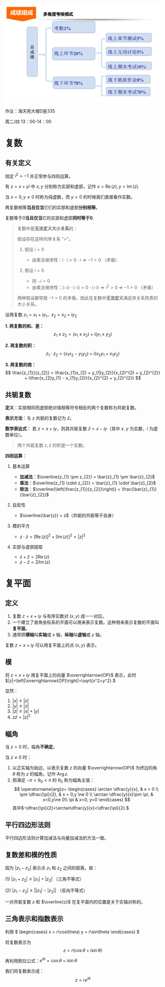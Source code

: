 ![考核模式](image.png)

作业：海天苑大楼D座335

周二/四 13：00-14：00

# 复数
## 有关定义
规定 $i^2=-1$ 并正常参与四则运算。

有 $z=x+yi$ 中 $x,y$ 分别称为实部和虚部，记作
 $x=\operatorname{Re}(z),y=\operatorname{Im}(z).$

当 $x=0,y \ne 0$ 时称为纯虚数，而 $y=0$ 的时候我们直接看作实数。

两复数相等**当且仅当**它们的实部和虚部**分别相等**。

复数等于0**当且仅当**它的实部和虚部**同时等于0**.

> 复数中是**无法定义大小关系**的：
>
> 假设存在这样的序关系 ">"。
> 
> 1. 假设 $i > 0$
>    - 由乘法保序性：$i \cdot i > 0 \cdot  i\Rightarrow -1 > 0$ （矛盾）
> 
> 2. 假设 $i < 0$
>    - 则 $-i > 0$
>    - 由乘法保序性：$(-i) \cdot (-i) > 0 \cdot (-i) \Rightarrow i^2 > 0$ ⇒ $-1 > 0$ （矛盾）
> 
> 两种假设都导致 $-1 > 0$ 的矛盾，因此在复数中**无法定义**满足序关系性质的大小关系。


设两复数 $z_{1}=x_{1}+iy_{1}$，$z_{2}=x_{2}+iy_{2}$

**1. 两复数的和、差：**
$$
z_{1} \pm z_{2} = (x_{1} \pm x_{2}) + i(y_{1} \pm y_{2})
$$

**2. 两复数的积：**
$$
z_{1} \cdot z_{2} = (x_{1}x_{2} - y_{1}y_{2}) + i(x_{2}y_{1} + x_{1}y_{2})
$$

**3. 两复数的商：**
$$
\frac{z_{1}}{z_{2}} = \frac{x_{1}x_{2} + y_{1}y_{2}}{x_{2}^{2} + y_{2}^{2}} + i\frac{x_{2}y_{1} - x_{1}y_{2}}{x_{2}^{2} + y_{2}^{2}}
$$

## 共轭复数

**定义**：实部相同而虚部绝对值相等符号相反的两个复数称为共轭复数。

**表示方法**：与 $z$ 共轭的复数记为 $\bar{z}$。

**数学表达式**：
若 $z = x + iy$，则其共轭复数 $\bar{z} = x - iy$（其中 $x$, $y$ 为实数，$i$ 为虚数单位）。

> 两个共轭复数 $z,\bar{z}$ 的积是一个实数。

**四则运算**：
1. 基本运算
   - **加减法**：$\overline{z_{1} \pm z_{2}} = \bar{z}_{1} \pm \bar{z}_{2}$
   - **乘法**：$\overline{z_{1} \cdot z_{2}} = \bar{z}_{1} \cdot \bar{z}_{2}$
   - **除法**：$\overline{\left(\frac{z_{1}}{z_{2}}\right)} = \frac{\bar{z}_{1}}{\bar{z}_{2}}$

2. 自反性
   - $\overline{\bar{z}} = z$（共轭的共轭等于自身）

3. 模的平方
   - $z \cdot \bar{z} = [\operatorname{Re}(z)]^{2} + [\operatorname{Im}(z)]^{2} = |z|^2$

4. 实部与虚部提取
   - $z + \bar{z} = 2\operatorname{Re}(z)$
   - $z - \bar{z} = 2i\operatorname{Im}(z)$

# 复平面
## 定义

1. 复数 $z = x + iy$ 与有序实数对 $(x, y)$ 成一一对应。
2. 一个建立了直角坐标系的平面可以用来表示复数。这种用来表示复数的平面叫**复平面**。
3. 通常把**横轴**叫**实轴**或 $x$ 轴，**纵轴**叫**虚轴**或 $y$ 轴。

复数 $z = x + iy$ 可以用复平面上的点 $(x, y)$ 表示。
## 模
将 $z = x + iy$ 用复平面上的向量 $\overrightarrow{OP}$ 表示，此时 $|z|=\left|\overrightarrow{OP}\right|=\sqrt{x^2+y^2}.$

显然：
1. $|x|\le |z|$
2. $|y|\le |z|$
3. $|z| \le |x|+|y|$
4. $z\bar{z}=|z|^2$
## 幅角
当 $z=0$ 时，幅角**不确定**。

当 $z \ne 0$ 时：

1. 以正实轴为始边，以表示复数 $z$ 的向量 $\overrightarrow{OP}$ 为终边的角 $\theta$ 称为 $z$ 的幅角，记作 $\operatorname{Arg}z.$
2. 把满足 $-\pi<\theta_0<\pi$ 的 $\theta_0$ 称为幅角主值：
$$
\operatorname{arg}z=
\begin{cases}
\arctan \dfrac{y}{x}, & x > 0 \\
\pm \dfrac{\pi}{2}, & x = 0,y \ne 0 \\
\arctan \dfrac{y}{x}\pm \pi, & x<0,y\ne 0\\
\pi & x<0, y=0
\end{cases}
$$
其中$-\dfrac{\pi}{2}<\arctan\dfrac{y}{x}<\dfrac{\pi}{2}.$
## 平行四边形法则
平行四边形法则计算加减法与向量加减法的方法一致。

## 复数差和模的性质

因为 $|z_{1}-z_{2}|$ 表示点 $z_{1}$ 和 $z_{2}$ 之间的距离，故：

(1) $|z_{1} + z_{2}| \le |z_{1}| + |z_{2}|$ （三角不等式）

(2) $|z_{1} - z_{2}| \ge \left| |z_{1}| - |z_{2}| \right|$ （反向不等式）

一对共轭复数 $z$ 和 $\overline{z}$ 在复平面内的位置是关于实轴对称的。

## 三角表示和指数表示
利用
$
\begin{cases}
x = r\cos\theta\\
y = r\sin\theta
\end{cases}
$

将复数表示为
$$z=r(\cos\theta+i\sin\theta)\tag{三角表示}$$

再利用欧拉公式：$e^{i\theta}=\cos\theta+i\sin\theta$

我们将复数表示成：
$$z=re^{i\theta}\tag{指数表示}$$